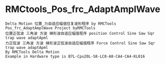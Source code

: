 # RMCtools_Pos_frc_AdaptAmplWave
    Delta Motion 位置_力自适应幅值往复波形程序 by RMCTools Pos_frc_AdaptAmplWave Project byRMCTools
    位置正弦波 三角波 方波 梯形波自适应幅值程序 position Control Sine Saw Sqr trap wave adaptApml
    力正弦波 三角波 方波 梯形波正弦波自适应幅值程序 Force Control Sine Saw Sqr trap wave adaptApml
    By RMCTools Delta Motion
    Example in Hardware type is B7L-Cpu20L-S8-LC8-A8-CA4-CA4-KL016
